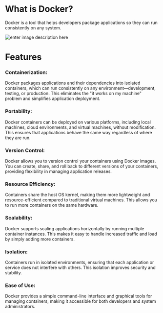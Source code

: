 

# **What is Docker?**

Docker is a tool that helps developers package applications so they can run consistently on any system.


![enter image description here](https://res.cloudinary.com/daq5wtdhb/image/upload/c_crop,w_1150,h_550,g_auto/v1724065359/resized_image_1_m549ry.png)
# **Features**

### Containerization:

 Docker packages applications and their dependencies into isolated containers, which can run consistently on any environment—development, testing, or production. This eliminates the "it works on my machine" problem and simplifies application deployment.

### Portability:

Docker containers can be deployed on various platforms, including local machines, cloud environments, and virtual machines, without modification. This ensures that applications behave the same way regardless of where they are run.

### Version Control:
Docker allows you to version control your containers using Docker images. You can create, share, and roll back to different versions of your containers, providing flexibility in managing application releases.

### Resource Efficiency:
Containers share the host OS kernel, making them more lightweight and resource-efficient compared to traditional virtual machines. This allows you to run more containers on the same hardware.

### Scalability:
Docker supports scaling applications horizontally by running multiple container instances. This makes it easy to handle increased traffic and load by simply adding more containers.

### Isolation:
Containers run in isolated environments, ensuring that each application or service does not interfere with others. This isolation improves security and stability.

### Ease of Use:
Docker provides a simple command-line interface and graphical tools for managing containers, making it accessible for both developers and system administrators.





<!--stackedit_data:
eyJoaXN0b3J5IjpbLTE0ODA4ODQ3OTAsLTE0NDY1OTY0NywxND
M0NjQwNTA0LC04MTczMzY1NjIsMTk0MjIyMjQxNSwtNjczMDk3
ODIyLC0xNTQ3MDQ1MDQ2LC02NzMwOTc4MjIsNDM2OTk4MTcsLT
M3ODU4NDMzNywtMjI4MDQ2MjEyXX0=
-->